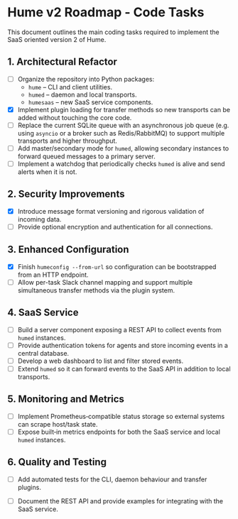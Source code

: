 # Hume v2 Roadmap - Code Tasks

This document outlines the main coding tasks required to implement the SaaS oriented version 2 of Hume.

## 1. Architectural Refactor
- [ ] Organize the repository into Python packages:
  - `hume` – CLI and client utilities.
  - `humed` – daemon and local transports.
  - `humesaas` – new SaaS service components.
- [x] Implement plugin loading for transfer methods so new transports can be added without touching the core code.
- [ ] Replace the current SQLite queue with an asynchronous job queue (e.g. using `asyncio` or a broker such as Redis/RabbitMQ) to support multiple transports and higher throughput.
- [ ] Add master/secondary mode for `humed`, allowing secondary instances to forward queued messages to a primary server.
- [ ] Implement a watchdog that periodically checks `humed` is alive and send alerts when it is not.

## 2. Security Improvements
- [x] Introduce message format versioning and rigorous validation of incoming data.
- [ ] Provide optional encryption and authentication for all connections.

## 3. Enhanced Configuration
- [x] Finish `humeconfig --from-url` so configuration can be bootstrapped from an HTTP endpoint.
- [ ] Allow per-task Slack channel mapping and support multiple simultaneous transfer methods via the plugin system.

## 4. SaaS Service
- [ ] Build a server component exposing a REST API to collect events from `humed` instances.
- [ ] Provide authentication tokens for agents and store incoming events in a central database.
- [ ] Develop a web dashboard to list and filter stored events.
- [ ] Extend `humed` so it can forward events to the SaaS API in addition to local transports.

## 5. Monitoring and Metrics
- [ ] Implement Prometheus‑compatible status storage so external systems can scrape host/task state.
- [ ] Expose built‑in metrics endpoints for both the SaaS service and local `humed` instances.

## 6. Quality and Testing
- [ ] Add automated tests for the CLI, daemon behaviour and transfer plugins.
- [ ] Document the REST API and provide examples for integrating with the SaaS service.

